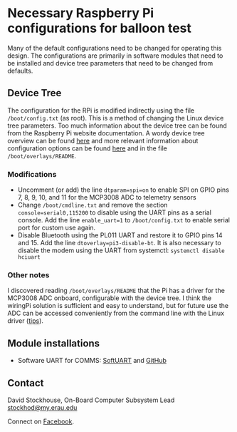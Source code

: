 # Necessary Raspberry Pi configurations for balloon test

Many of the default configurations need to be changed for operating this design.
The configurations are primarily in software modules that need to be installed
and device tree parameters that need to be changed from defaults.

## Device Tree

The configuration for the RPi is modified indirectly using the file
`/boot/config.txt` (as root). This is a method of changing the Linux device tree
parameters. Too much information about the device tree can be found from the
Raspberry Pi website documentation. A wordy device tree overview can be found
[here](https://www.raspberrypi.org/documentation/configuration/device-tree.md)
and more relevant information about configuration options can be found
[here](https://www.raspberrypi.org/documentation/configuration/config-txt/README.md)
and in the file `/boot/overlays/README`.

### Modifications
- Uncomment (or add) the line `dtparam=spi=on` to enable SPI on GPIO pins 7, 8,
  9, 10, and 11 for the MCP3008 ADC to telemetry sensors
- Change `/boot/cmdline.txt` and remove the section `console=serial0,115200` to
  disable using the UART pins as a serial console. Add the line `enable_uart=1`
to `/boot/config.txt` to enable serial port for custom use again.
- Disable Bluetooth using the PL011 UART and restore it to GPIO pins 14 and 15.
  Add the line `dtoverlay=pi3-disable-bt`. It is also necessary to disable the
modem using the UART from systemctl: `systemctl disable hciuart`

### Other notes

I discovered reading `/boot/overlays/README` that the Pi has a driver for the
MCP3008 ADC onboard, configurable with the device tree. I think the wiringPi
solution is sufficient and easy to understand, but for future use the ADC can be
accessed conveniently from the command line with the Linux driver
([tips](https://jumpnowtek.com/rpi/Using-mcp3008-ADCs-with-Raspberry-Pis.html)).

## Module installations

- Software UART for COMMS:
[SoftUART](http://codeintherightway.blogspot.com/2017/09/soft-uart-implementation-for-raspberry.html)
and [GitHub](https://github.com/adrianomarto/soft_uart/)

## Contact

David Stockhouse, On-Board Computer Subsystem Lead  
[stockhod@my.erau.edu](mailto:stockhod@my.erau.edu)

Connect on [Facebook](https://www.facebook.com/eaglesaterau/).

